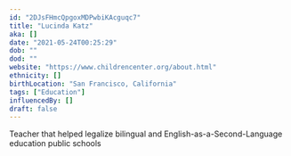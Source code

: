 ```yaml
---
id: "2DJsFHmcQpgoxMDPwbiKAcguqc7"
title: "Lucinda Katz"
aka: []
date: "2021-05-24T00:25:29"
dob: ""
dod: ""
website: "https://www.childrencenter.org/about.html"
ethnicity: []
birthLocation: "San Francisco, California"
tags: ["Education"]
influencedBy: []
draft: false
---
```


Teacher that helped legalize bilingual and English-as-a-Second-Language
education public schools
